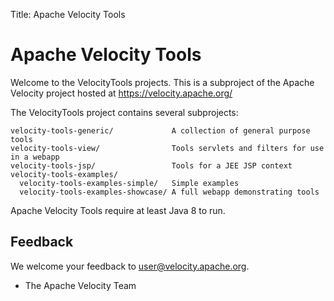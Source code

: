 Title: Apache Velocity Tools

# Apache Velocity Tools

Welcome to the VelocityTools projects. This is a subproject of the
Apache Velocity project hosted at https://velocity.apache.org/

The VelocityTools project contains several subprojects:

    velocity-tools-generic/             A collection of general purpose tools
    velocity-tools-view/                Tools servlets and filters for use in a webapp
    velocity-tools-jsp/                 Tools for a JEE JSP context
    velocity-tools-examples/
      velocity-tools-examples-simple/   Simple examples
      velocity-tools-examples-showcase/ A full webapp demonstrating tools

Apache Velocity Tools require at least Java 8 to run.

## Feedback

We welcome your feedback to user@velocity.apache.org.

- The Apache Velocity Team
